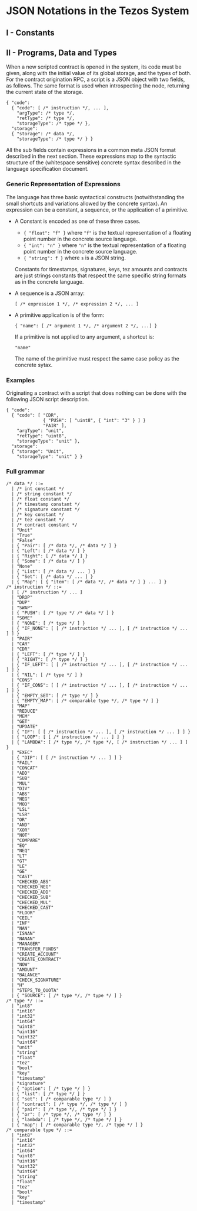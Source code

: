 JSON Notations in the Tezos System
==================================

I - Constants
-------------

II - Programs, Data and Types
----------------------------

When a new scripted contract is opened in the system, its code must be
given, along with the initial value of its global storage, and the
types of both. For the contract origination RPC, a script is a JSON
object with two fields, as follows. The same format is used when
introspecting the node, returning the current state of the storage.

    { "code":
      { "code": [ /* instruction */, ... ],
        "argType": /* type */,
        "retType": /* type */,
        "storageType": /* type */ },
      "storage":
      { "storage": /* data */,
        "storageType": /* type */ } }

All the sub fields contain expressions in a common meta JSON format
described in the next section. These expressions map to the syntactic
structure of the (whitespace sensitive) concrete syntax described in
the language specification document.

### Generic Representation of Expressions

The language has three basic syntactical constructs (notwithstanding
the small shortcuts and variations allowed by the concrete
syntax). An expression can be a constant, a sequence, or the
application of a primitive.

  * A Constant is encoded as one of these three cases.

      * `{ "float": "f" }`
        where `"f"` is the textual representation
        of a floating point number in the concrete source language.
      * `{ "int": "n" }`
        where `"n"` is the textual representation
        of a floating point number in the concrete source language.
      * `{ "string": f }`
        where `s` is a JSON string.

     Constants for timestamps, signatures, keys, tez amounts and
     contracts are just strings constants that respect the same
     specific string formats as in the concrete language.

  * A sequence is a JSON array:

        [ /* expression 1 */, /* expression 2 */, ... ]

  * A primitive application is of the form:

        { "name": [ /* argument 1 */, /* argument 2 */, ...] }

    If a primitive is not applied to any argument, a shortcut is:

        "name"

    The name of the primitive must respect the same case policy as the
    concrete sytax.

### Examples

Originating a contract with a script that does nothing can be done
with the following JSON script description.

    { "code":
      { "code": [ "CDR",
                  { "PUSH": [ "uint8", { "int": "3" } ] }
                  "PAIR" ],
        "argType": "unit",
        "retType": "uint8",
        "storageType": "unit" },
      "storage":
      { "storage": "Unit",
        "storageType": "unit" } }

### Full grammar

    /* data */ ::=
      | /* int constant */
      | /* string constant */
      | /* float constant */
      | /* timestamp constant */
      | /* signature constant */
      | /* key constant */
      | /* tez constant */
      | /* contract constant */
      | "Unit"
      | "True"
      | "False"
      | { "Pair": [ /* data */, /* data */ ] }
      | { "Left": [ /* data */ ] }
      | { "Right": [ /* data */ ] }
      | { "Some": [ /* data */ ] }
      | "None"
      | { "List": [ /* data */ ... ] }
      | { "Set": [ /* data */ ... ] }
      | { "Map": [ { "item": [ /* data */, /* data */ ] } ... ] }
    /* instruction */ ::=
      | [ /* instruction */ ... ]
      | "DROP"
      | "DUP"
      | "SWAP"
      | { "PUSH": [ /* type */ /* data */ ] }
      | "SOME"
      | { "NONE": [ /* type */ ] }
      | { "IF_NONE": [ [ /* instruction */ ... ], [ /* instruction */ ... ] ] }
      | "PAIR"
      | "CAR"
      | "CDR"
      | { "LEFT": [ /* type */ ] }
      | { "RIGHT": [ /* type */ ] }
      | { "IF_LEFT": [ [ /* instruction */ ... ], [ /* instruction */ ... ] ] }
      | { "NIL": [ /* type */ ] }
      | "CONS"
      | { "IF_CONS": [ [ /* instruction */ ... ], [ /* instruction */ ... ] ] }
      | { "EMPTY_SET": [ /* type */ ] }
      | { "EMPTY_MAP": [ /* comparable type */, /* type */ ] }
      | "MAP"
      | "REDUCE"
      | "MEM"
      | "GET"
      | "UPDATE"
      | { "IF": [ [ /* instruction */ ... ], [ /* instruction */ ... ] ] }
      | { "LOOP": [ [ /* instruction */ ... ] ] }
      | { "LAMBDA": [ /* type */, /* type */, [ /* instruction */ ... ] ] }
      | "EXEC"
      | { "DIP": [ [ /* instruction */ ... ] ] }
      | "FAIL"
      | "CONCAT"
      | "ADD"
      | "SUB"
      | "MUL"
      | "DIV"
      | "ABS"
      | "NEG"
      | "MOD"
      | "LSL"
      | "LSR"
      | "OR"
      | "AND"
      | "XOR"
      | "NOT"
      | "COMPARE"
      | "EQ"
      | "NEQ"
      | "LT"
      | "GT"
      | "LE"
      | "GE"
      | "CAST"
      | "CHECKED_ABS"
      | "CHECKED_NEG"
      | "CHECKED_ADD"
      | "CHECKED_SUB"
      | "CHECKED_MUL"
      | "CHECKED_CAST"
      | "FLOOR"
      | "CEIL"
      | "INF"
      | "NAN"
      | "ISNAN"
      | "NANAN"
      | "MANAGER"
      | "TRANSFER_FUNDS"
      | "CREATE_ACCOUNT"
      | "CREATE_CONTRACT"
      | "NOW"
      | "AMOUNT"
      | "BALANCE"
      | "CHECK_SIGNATURE"
      | "H"
      | "STEPS_TO_QUOTA"
      | { "SOURCE": [ /* type */, /* type */ ] }
    /* type */ ::=
      | "int8"
      | "int16"
      | "int32"
      | "int64"
      | "uint8"
      | "uint16"
      | "uint32"
      | "uint64"
      | "unit"
      | "string"
      | "float"
      | "tez"
      | "bool"
      | "key"
      | "timestamp"
      | "signature"
      | { "option": [ /* type */ ] }
      | { "list": [ /* type */ ] }
      | { "set": [ /* comparable type */ ] }
      | { "contract": [ /* type */, /* type */ ] }
      | { "pair": [ /* type */, /* type */ ] }
      | { "or": [ /* type */, /* type */ ] }
      | { "lambda": [ /* type */, /* type */ ] }
      | { "map": [ /* comparable type */, /* type */ ] }
    /* comparable type */ ::=
      | "int8"
      | "int16"
      | "int32"
      | "int64"
      | "uint8"
      | "uint16"
      | "uint32"
      | "uint64"
      | "string"
      | "float"
      | "tez"
      | "bool"
      | "key"
      | "timestamp"
